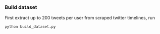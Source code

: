 ### Build dataset
First extract up to 200 tweets per user from scraped twitter timelines, run
 ```shell script
python build_dataset.py
```
